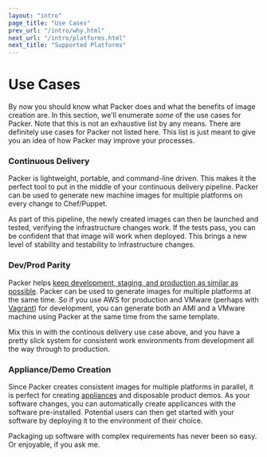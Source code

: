 ```yaml
---
layout: "intro"
page_title: "Use Cases"
prev_url: "/intro/why.html"
next_url: "/intro/platforms.html"
next_title: "Supported Platforms"
---
```


# Use Cases

By now you should know what Packer does and what the benefits of image
creation are. In this section, we'll enumerate _some_ of the use cases
for Packer. Note that this is not an exhaustive list by any means. There are
definitely use cases for Packer not listed here. This list is just meant
to give you an idea of how Packer may improve your processes.

### Continuous Delivery

Packer is lightweight, portable, and command-line driven. This makes it the
perfect tool to put in the middle of your continuous delivery pipeline. Packer
can be used to generate new machine images for multiple platforms on every
change to Chef/Puppet.

As part of this pipeline, the newly created images can then be launched and
tested, verifying the infrastructure changes work. If the tests pass, you can
be confident that that image will work when deployed. This brings a new level
of stability and testability to infrastructure changes.

### Dev/Prod Parity

Packer helps [keep development, staging, and production as similar as possible](http://www.12factor.net/dev-prod-parity).
Packer can be used to generate images for multiple platforms at the same time.
So if you use AWS for production and VMware (perhaps with [Vagrant](http://www.vagrantup.com))
for development, you can generate both an AMI and a VMware machine using
Packer at the same time from the same template.

Mix this in with the continous delivery use case above, and you have a pretty
slick system for consistent work environments from development all the
way through to production.

### Appliance/Demo Creation

Since Packer creates consistent images for multiple platforms in parallel,
it is perfect for creating [appliances](http://en.wikipedia.org/wiki/Software_appliance)
and disposable product demos. As your software changes, you can automatically
create applicances with the software pre-installed. Potential users can then
get started with your software by deploying it to the environment of their
choice.

Packaging up software with complex requirements has never been so easy.
Or enjoyable, if you ask me.
